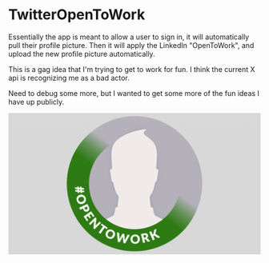# TwitterOpenToWork
Essentially the app is meant to allow a user to sign in, it will automatically pull their profile picture. Then it will apply the LinkedIn "OpenToWork", and upload the new profile picture automatically.

This is a gag idea that I'm trying to get to work for fun. I think the current X api is recognizing me as a bad actor. 

Need to debug some more, but I wanted to get some more of the fun ideas I have up publicly. 

![alt text](https://raw.githubusercontent.com/MayankSingamreddy/TwitterOpenToWork/main/readmeimage.png)
